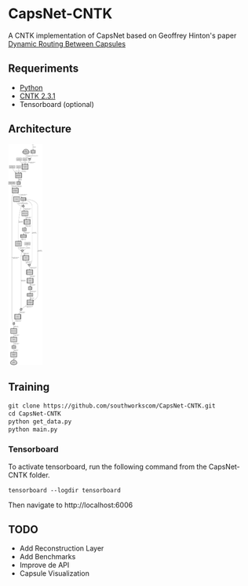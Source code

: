 # CapsNet-CNTK

A CNTK implementation of CapsNet based on Geoffrey Hinton's paper [Dynamic Routing Between Capsules](https://arxiv.org/abs/1710.09829)

## Requeriments

- [Python](https://www.python.org/)
- [CNTK 2.3.1](https://docs.microsoft.com/en-us/cognitive-toolkit/Setup-Windows-Python?tabs=cntkpy231)
- Tensorboard (optional)

## Architecture

<a href="images/CapsNetArch.png"><img src="images/CapsNetArch.png"  width="70" height="450"></a>

## Training

```
git clone https://github.com/southworkscom/CapsNet-CNTK.git
cd CapsNet-CNTK
python get_data.py
python main.py
```

### Tensorboard

To activate tensorboard, run the following command from the CapsNet-CNTK folder.

```
tensorboard --logdir tensorboard
```

Then navigate to http://localhost:6006

## TODO

- Add Reconstruction Layer
- Add Benchmarks
- Improve de API
- Capsule Visualization